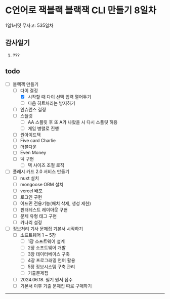 # C언어로 잭블랙 블랙잭 CLI 만들기 8일차

1일1커밋 무사고: 535일차

## 감사일기

1. ???

## todo

- [ ] 블랙잭 만들기
  - [ ] 다이 결정
    - [x] 시작할 때 다이 선택 입력 열어두기
    - [ ] 다음 히트처리는 방지하기
  - [ ] 인슈런스 결정
  - [ ] 스플릿
    - [ ] AA 스플릿 후 또 A가 나왔을 시 다시 스플릿 허용
    - [ ] 게임 병렬로 진행
  - [ ] 원아이드잭
  - [ ] Five card Charlie
  - [ ] 더블다운
  - [ ] Even Money
  - [ ] 덱 구현
    - [ ] 덱 사이즈 조절 로직
- [ ] 플래시 카드 2.0 서비스 만들기
  - [ ] nuxt 설치
  - [ ] mongoose ORM 설치
  - [ ] vercel 배포
  - [ ] 로그인 구현
  - [ ] 어드민 전용기능(배치 삭제, 생성 제한)
  - [ ] 핀터레스트 레이아웃 구현
  - [ ] 문제 유형 태그 구현
  - [ ] 카나리 설정
- [ ] 정보처리 기사 문제집 기본서 시작하기
  - [ ] 소프트웨어 1 ~ 5장
    - [ ] 1장 소프트웨어 설계
    - [ ] 2장 소프트웨어 개발
    - [ ] 3장 데이터베이스 구축
    - [ ] 4장 프로그래밍 언어 활용
    - [ ] 5장 정보시스템 구축 관리
    - [ ] 기출문제집
  - [ ] 2024.06.18. 필기 원서 접수
  - [ ] 기본서 이후 기출 문제집 따로 구매하기

---



